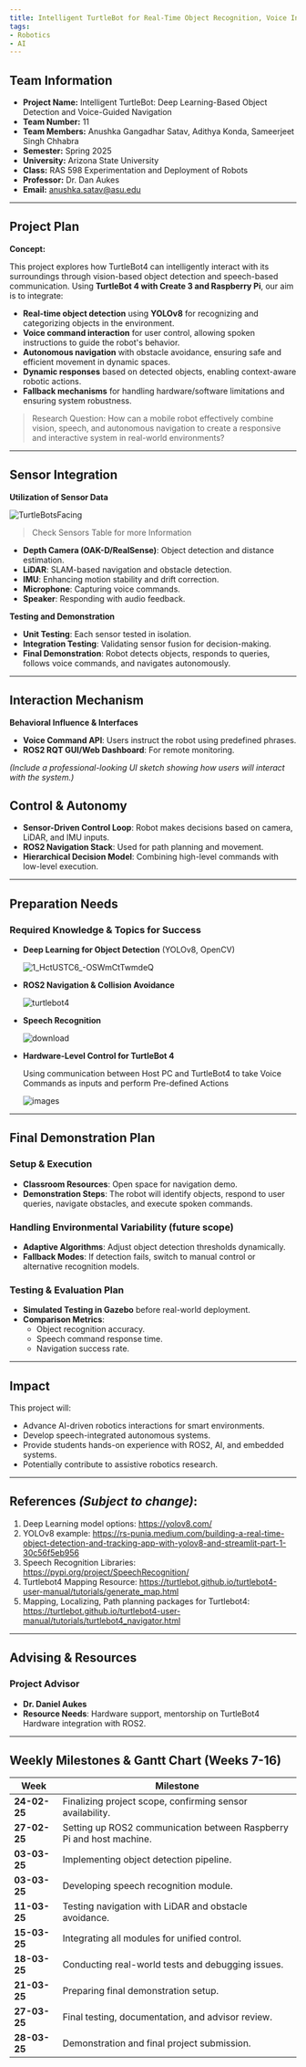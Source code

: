```yaml
---
title: Intelligent TurtleBot for Real-Time Object Recognition, Voice Interaction and Safe Navigation
tags:
- Robotics
- AI
---
```


## Team Information

- **Project Name:** Intelligent TurtleBot: Deep Learning-Based Object Detection and Voice-Guided Navigation
- **Team Number:** 11
- **Team Members:** Anushka Gangadhar Satav, Adithya Konda, Sameerjeet Singh Chhabra
- **Semester:** Spring 2025
- **University:** Arizona State University
- **Class:** RAS 598 Experimentation and Deployment of Robots
- **Professor:** Dr. Dan Aukes
- **Email:** anushka.satav@asu.edu

---
## Project Plan

**Concept:** 

This project explores how TurtleBot4 can intelligently interact with its surroundings through vision-based object detection and speech-based communication. Using **TurtleBot 4 with Create 3 and Raspberry Pi**, our aim is to integrate:  

- **Real-time object detection** using **YOLOv8** for recognizing and categorizing objects in the environment.  
- **Voice command interaction** for user control, allowing spoken instructions to guide the robot's behavior.  
- **Autonomous navigation** with obstacle avoidance, ensuring safe and efficient movement in dynamic spaces.  
- **Dynamic responses** based on detected objects, enabling context-aware robotic actions.  
- **Fallback mechanisms** for handling hardware/software limitations and ensuring system robustness.  

> Research Question: 
> How can a mobile robot effectively combine vision, speech, and autonomous navigation to create a responsive and interactive system in real-world environments?

---
## Sensor Integration

**Utilization of Sensor Data**

![TurtleBotsFacing](https://github.com/user-attachments/assets/dfe928cf-b7cf-4cf4-82e4-b80c5853edfc)

> Check Sensors Table for more Information

- **Depth Camera (OAK-D/RealSense)**: Object detection and distance estimation.
- **LiDAR**: SLAM-based navigation and obstacle detection.
- **IMU**: Enhancing motion stability and drift correction.
- **Microphone**: Capturing voice commands.
- **Speaker**: Responding with audio feedback.

**Testing and Demonstration**

- **Unit Testing**: Each sensor tested in isolation.
- **Integration Testing**: Validating sensor fusion for decision-making.
- **Final Demonstration**: Robot detects objects, responds to queries, follows voice commands, and navigates autonomously.

---
## Interaction Mechanism

**Behavioral Influence & Interfaces**

- **Voice Command API**: Users instruct the robot using predefined phrases.
- **ROS2 RQT GUI/Web Dashboard**: For remote monitoring.

*(Include a professional-looking UI sketch showing how users will interact with the system.)*

## Control & Autonomy

- **Sensor-Driven Control Loop**: Robot makes decisions based on camera, LiDAR, and IMU inputs.
- **ROS2 Navigation Stack**: Used for path planning and movement.
- **Hierarchical Decision Model**: Combining high-level commands with low-level execution.



---
## Preparation Needs

### Required Knowledge & Topics for Success

- **Deep Learning for Object Detection** (YOLOv8, OpenCV)
  
  ![1_HctUSTC6_-OSWmCtTwmdeQ](https://github.com/user-attachments/assets/b6a43a67-39f3-478a-89bd-19b4d52bfc7f)

- **ROS2 Navigation & Collision Avoidance**
  
  ![turtlebot4](https://github.com/user-attachments/assets/688f6b41-9997-4dbe-bbdc-381155b9fe72)

- **Speech Recognition**
  
  ![download](https://github.com/user-attachments/assets/2f24f9f2-9335-4004-8189-de530818126a)

- **Hardware-Level Control for TurtleBot 4**
  
  Using communication between Host PC and TurtleBot4 to take Voice Commands as inputs and perform Pre-defined Actions

  ![images](https://github.com/user-attachments/assets/6b89eaaf-8b66-48bb-af69-54fefb0fac88)


---
## Final Demonstration Plan

### Setup & Execution

- **Classroom Resources**: Open space for navigation demo.
- **Demonstration Steps**: The robot will identify objects, respond to user queries, navigate obstacles, and execute spoken commands.

### Handling Environmental Variability (future scope)

- **Adaptive Algorithms**: Adjust object detection thresholds dynamically.
- **Fallback Modes**: If detection fails, switch to manual control or alternative recognition models.

### Testing & Evaluation Plan

- **Simulated Testing in Gazebo** before real-world deployment.
- **Comparison Metrics**:
  - Object recognition accuracy.
  - Speech command response time.
  - Navigation success rate.

---
## Impact

This project will:

- Advance AI-driven robotics interactions for smart environments.
- Develop speech-integrated autonomous systems.
- Provide students hands-on experience with ROS2, AI, and embedded systems.
- Potentially contribute to assistive robotics research.
---


## References *(Subject to change)*:

1. Deep Learning model options: https://yolov8.com/
2. YOLOv8 example: https://rs-punia.medium.com/building-a-real-time-object-detection-and-tracking-app-with-yolov8-and-streamlit-part-1-30c56f5eb956
3. Speech Recognition Libraries: https://pypi.org/project/SpeechRecognition/
4. Turtlebot4 Mapping Resource: https://turtlebot.github.io/turtlebot4-user-manual/tutorials/generate_map.html
5. Mapping, Localizing, Path planning packages for Turtlebot4: https://turtlebot.github.io/turtlebot4-user-manual/tutorials/turtlebot4_navigator.html

---
## Advising & Resources

### Project Advisor

- **Dr. Daniel Aukes** 
- **Resource Needs**: Hardware support, mentorship on TurtleBot4 Hardware integration with ROS2.

---
## Weekly Milestones & Gantt Chart (Weeks 7-16)

| **Week** | **Milestone** |
|----------|--------------|
| **24-02-25**  | Finalizing project scope, confirming sensor availability. |
| **27-02-25**  | Setting up ROS2 communication between Raspberry Pi and host machine. |
| **03-03-25**  | Implementing object detection pipeline. |
| **03-03-25** | Developing speech recognition module. |
| **11-03-25** | Testing navigation with LiDAR and obstacle avoidance. |
| **15-03-25** | Integrating all modules for unified control. |
| **18-03-25** | Conducting real-world tests and debugging issues. |
| **21-03-25** | Preparing final demonstration setup. |
| **27-03-25** | Final testing, documentation, and advisor review. |
| **28-03-25** | Demonstration and final project submission. |
